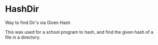 # HashDir
 Way to find Dir's via Given Hash

This was used for a school program to hash, and find the given hash of a file in a directory. 
